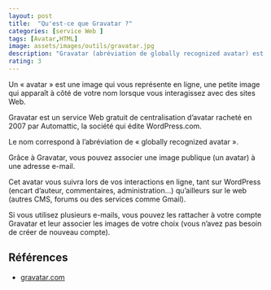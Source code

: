 ```yaml
---
layout: post
title:  "Qu'est-ce que Gravatar ?"
categories: [service Web ]
tags: [Avatar,HTML]
image: assets/images/outils/gravatar.jpg
description: "Gravatar (abréviation de globally recognized avatar) est un service de centralisation d'avatar."
rating: 3
---
```


Un « avatar » est une image qui vous représente en ligne, une petite image qui apparaît à côté de votre nom lorsque vous interagissez avec des sites Web.


Gravatar est un service Web gratuit de centralisation d’avatar racheté en 2007 par Automattic, la société qui édite WordPress.com.

Le nom correspond à l’abréviation de « globally recognized avatar ».

Grâce à Gravatar, vous pouvez associer une image publique (un avatar) à une adresse e-mail.

Cet avatar vous suivra lors de vos interactions en ligne, tant sur WordPress (encart d’auteur, commentaires, administration…) qu’ailleurs sur le web (autres CMS, forums ou des services comme Gmail).

Si vous utilisez plusieurs e-mails, vous pouvez les rattacher à votre compte Gravatar et leur associer les images de votre choix (vous n’avez pas besoin de créer de nouveau compte).

## Références 

- [gravatar.com](https://gravatar.com)
